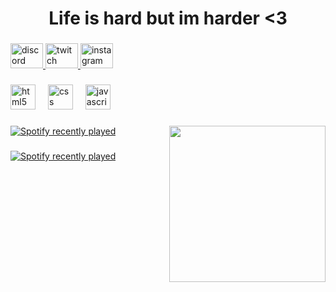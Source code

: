 <h1 align="center">Life is hard but im harder <3</h1>

###

<div align="left">
  <a href="https://discord.gg/3N4cas3vJz" target="_blank">
    <img src="https://raw.githubusercontent.com/maurodesouza/profile-readme-generator/master/src/assets/icons/social/discord/default.svg" width="52" height="40" alt="discord logo"  />
  </a>
  <a href="https://twitch.tv/applee_piece0" target="_blank">
    <img src="https://raw.githubusercontent.com/maurodesouza/profile-readme-generator/master/src/assets/icons/social/twitch/default.svg" width="52" height="40" alt="twitch logo"  />
  </a>
  <a href="https://www.instagram.com/apple.piece/" target="_blank">
    <img src="https://raw.githubusercontent.com/maurodesouza/profile-readme-generator/master/src/assets/icons/social/instagram/default.svg" width="52" height="40" alt="instagram logo"  />
  </a>
</div>

###

<div align="left">
  <img src="https://cdn.jsdelivr.net/gh/devicons/devicon/icons/html5/html5-original.svg" height="40" alt="html5 logo"  />
  <img width="12" />
  <img src="https://cdn.jsdelivr.net/gh/devicons/devicon/icons/css3/css3-original.svg" height="40" alt="css logo"  />
  <img width="12" />
  <img src="https://cdn.jsdelivr.net/gh/devicons/devicon/icons/javascript/javascript-original.svg" height="40" alt="javascript logo"  />
</div>

###

<img align="right" height="250" src="https://i.pinimg.com/736x/9a/dc/06/9adc06c9420e4dcb636d0efbb144fb73.jpg"  />

###

<div align="left">
  <a href="https://open.spotify.com/user/hataelfa">
    <img src="https://spotify-recently-played-readme.vercel.app/api?user=hataelfa&count=5&unique=false" alt="Spotify recently played"  />
  </a>
</div>

###


<div align="left">
  <a href="https://open.spotify.com/user/hataelfa">
    <img src="https://spotify-recently-played-readme.vercel.app/api?user=hataelfa&count=5&unique=false" alt="Spotify recently played"  />
  </a>
</div>

###
